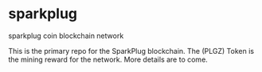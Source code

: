 # sparkplug
sparkplug coin blockchain network

This is the primary repo for the SparkPlug blockchain. The (PLGZ) Token is the mining reward for the network. More details are to come.
